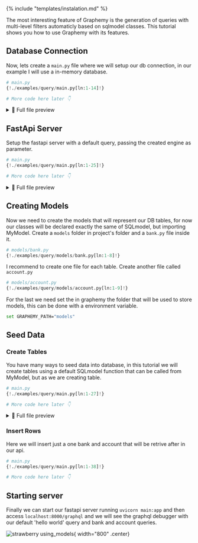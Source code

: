 {% include "templates/instalation.md" %}

The most interesting feature of Graphemy is the generation of queries with multi-level filters automaticly based on sqlmodel classes. This tutorial shows you how to use Graphemy with its features.

## Database Connection

Now, lets create a `main.py` file where we will setup our db connection, in our example I will use a in-memory database.

```Python hl_lines="4 5 11-15"
# main.py
{!./examples/query/main.py[ln:1-14]!}

# More code here later 👇
```

<details>
<summary>👀 Full file preview</summary>

```Python
{!./examples/query/main.py!}
```

</details>

## FastApi Server

Setup the fastapi server with a default query, passing the created engine as parameter.

```Python hl_lines="2 3 9 18-21 24-26"
# main.py
{!./examples/query/main.py[ln:1-25]!}

# More code here later 👇
```

<details>
<summary>👀 Full file preview</summary>

```Python
{!./examples//main.py!}
```

</details>

## Creating Models

Now we need to create the models that will represent our DB tables, for now our classes will be declared exactly the same of SQLmodel, but importing MyModel.
Create a `models` folder in project's folder and a `bank.py` file inside it.

```Python hl_lines="7"
# models/bank.py
{!./examples/query/models/bank.py[ln:1-8]!}

```
I recommend to create one file for each table. Create another file called `account.py`

```Python hl_lines="7"
# models/account.py
{!./examples/query/models/account.py[ln:1-9]!}

```

For the last we need set the in graphemy the folder that will be used to store models, this can be done with a environment variable.

```bash
set GRAPHEMY_PATH="models"
```

## Seed Data

### Create Tables

You have many ways to seed data into database, in this tutorial we will create tables using a default SQLmodel function that can be called from MyModel, but as we are creating table.

```Python hl_lines="28"
# main.py
{!./examples/query/main.py[ln:1-27]!}

# More code here later 👇
```

<details>
<summary>👀 Full file preview</summary>

```Python
{!./examples//main.py!}
```

</details>

### Insert Rows

Here we will insert just a one bank and account that will be retrive after in our api.

```Python hl_lines="30-33 35-38"
# main.py
{!./examples/query/main.py[ln:1-38]!}

# More code here later 👇
```

## Starting server

Finally we can start our fastapi server running `uvicorn main:app` and then access `localhost:8000/graphql` and we will see the graphql debugger with our default 'hello world' query and bank and account queries.

![strawberry using_models](/assets/using_models.png){ width="800" .center}